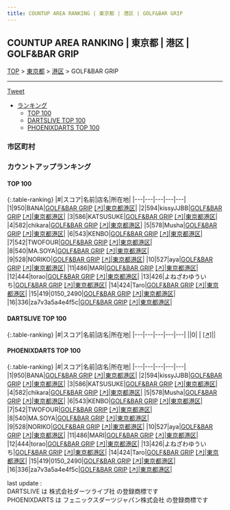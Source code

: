 ```yaml
---
title: COUNTUP AREA RANKING | 東京都 | 港区 | GOLF&BAR GRIP
---
```

## COUNTUP AREA RANKING | 東京都 | 港区 | GOLF&BAR GRIP

[TOP](/darts/rank/) > [東京都](/darts/rank/東京都/) > [港区](/darts/rank/東京都/港区/) > GOLF&BAR GRIP

___

<a href="https://twitter.com/share?ref_src=twsrc%5Etfw" data-text="COUNTUP AREA RANKING | 東京都港区GOLF&BAR GRIP" class="twitter-share-button" data-hashtags="DARTSLIVE,PHOENIXDARTS,darts,ダーツ" data-show-count="false">Tweet</a>

* [ランキング](#カウントアップランキング)
    * [TOP 100](#top-100)
    * [DARTSLIVE TOP 100](#dartslive-top-100)
    * [PHOENIXDARTS TOP 100](#phoenixdarts-top-100)

### 市区町村

<ul>

</ul>

### カウントアップランキング

#### TOP 100



{:.table-ranking}
|#|スコア|名前|店名|所在地|
|---|---|---|---|---|
|1|950|<span class="rank-name-pd">BANA</span>|<a href="/darts/rank/shops/68245.html">GOLF&BAR GRIP</a> <a href="https://vs.phoenixdarts.com/jp/shop/shopDetailInfo/s_68245?s_seq=68245">[↗]</a>|<a href="/darts/rank/東京都/港区">東京都港区</a>|
|2|594|<span class="rank-name-pd">kissyJJBB</span>|<a href="/darts/rank/shops/68245.html">GOLF&BAR GRIP</a> <a href="https://vs.phoenixdarts.com/jp/shop/shopDetailInfo/s_68245?s_seq=68245">[↗]</a>|<a href="/darts/rank/東京都/港区">東京都港区</a>|
|3|586|<span class="rank-name-pd">KATSUSUKE</span>|<a href="/darts/rank/shops/68245.html">GOLF&BAR GRIP</a> <a href="https://vs.phoenixdarts.com/jp/shop/shopDetailInfo/s_68245?s_seq=68245">[↗]</a>|<a href="/darts/rank/東京都/港区">東京都港区</a>|
|4|582|<span class="rank-name-pd">chikara</span>|<a href="/darts/rank/shops/68245.html">GOLF&BAR GRIP</a> <a href="https://vs.phoenixdarts.com/jp/shop/shopDetailInfo/s_68245?s_seq=68245">[↗]</a>|<a href="/darts/rank/東京都/港区">東京都港区</a>|
|5|578|<span class="rank-name-pd">Musha</span>|<a href="/darts/rank/shops/68245.html">GOLF&BAR GRIP</a> <a href="https://vs.phoenixdarts.com/jp/shop/shopDetailInfo/s_68245?s_seq=68245">[↗]</a>|<a href="/darts/rank/東京都/港区">東京都港区</a>|
|6|543|<span class="rank-name-pd">KENBO</span>|<a href="/darts/rank/shops/68245.html">GOLF&BAR GRIP</a> <a href="https://vs.phoenixdarts.com/jp/shop/shopDetailInfo/s_68245?s_seq=68245">[↗]</a>|<a href="/darts/rank/東京都/港区">東京都港区</a>|
|7|542|<span class="rank-name-pd">TWOFOUR</span>|<a href="/darts/rank/shops/68245.html">GOLF&BAR GRIP</a> <a href="https://vs.phoenixdarts.com/jp/shop/shopDetailInfo/s_68245?s_seq=68245">[↗]</a>|<a href="/darts/rank/東京都/港区">東京都港区</a>|
|8|540|<span class="rank-name-pd">MA.SOYA</span>|<a href="/darts/rank/shops/68245.html">GOLF&BAR GRIP</a> <a href="https://vs.phoenixdarts.com/jp/shop/shopDetailInfo/s_68245?s_seq=68245">[↗]</a>|<a href="/darts/rank/東京都/港区">東京都港区</a>|
|9|528|<span class="rank-name-pd">NORIKO</span>|<a href="/darts/rank/shops/68245.html">GOLF&BAR GRIP</a> <a href="https://vs.phoenixdarts.com/jp/shop/shopDetailInfo/s_68245?s_seq=68245">[↗]</a>|<a href="/darts/rank/東京都/港区">東京都港区</a>|
|10|527|<span class="rank-name-pd">aya</span>|<a href="/darts/rank/shops/68245.html">GOLF&BAR GRIP</a> <a href="https://vs.phoenixdarts.com/jp/shop/shopDetailInfo/s_68245?s_seq=68245">[↗]</a>|<a href="/darts/rank/東京都/港区">東京都港区</a>|
|11|486|<span class="rank-name-pd">MARI</span>|<a href="/darts/rank/shops/68245.html">GOLF&BAR GRIP</a> <a href="https://vs.phoenixdarts.com/jp/shop/shopDetailInfo/s_68245?s_seq=68245">[↗]</a>|<a href="/darts/rank/東京都/港区">東京都港区</a>|
|12|444|<span class="rank-name-pd">torao</span>|<a href="/darts/rank/shops/68245.html">GOLF&BAR GRIP</a> <a href="https://vs.phoenixdarts.com/jp/shop/shopDetailInfo/s_68245?s_seq=68245">[↗]</a>|<a href="/darts/rank/東京都/港区">東京都港区</a>|
|13|426|<span class="rank-name-pd">よねざわゆういち</span>|<a href="/darts/rank/shops/68245.html">GOLF&BAR GRIP</a> <a href="https://vs.phoenixdarts.com/jp/shop/shopDetailInfo/s_68245?s_seq=68245">[↗]</a>|<a href="/darts/rank/東京都/港区">東京都港区</a>|
|14|424|<span class="rank-name-pd">Taro</span>|<a href="/darts/rank/shops/68245.html">GOLF&BAR GRIP</a> <a href="https://vs.phoenixdarts.com/jp/shop/shopDetailInfo/s_68245?s_seq=68245">[↗]</a>|<a href="/darts/rank/東京都/港区">東京都港区</a>|
|15|419|<span class="rank-name-pd">0150_2490</span>|<a href="/darts/rank/shops/68245.html">GOLF&BAR GRIP</a> <a href="https://vs.phoenixdarts.com/jp/shop/shopDetailInfo/s_68245?s_seq=68245">[↗]</a>|<a href="/darts/rank/東京都/港区">東京都港区</a>|
|16|336|<span class="rank-name-pd">za7v3a5a4e4f5c</span>|<a href="/darts/rank/shops/68245.html">GOLF&BAR GRIP</a> <a href="https://vs.phoenixdarts.com/jp/shop/shopDetailInfo/s_68245?s_seq=68245">[↗]</a>|<a href="/darts/rank/東京都/港区">東京都港区</a>|


#### DARTSLIVE TOP 100



{:.table-ranking}
|#|スコア|名前|店名|所在地|
|---|---|---|---|---|
||0|<span class="rank-name-dl"> </span>|<a href="/darts/rank/shops/.html"></a> <a href="">[↗]</a>|<a href="/darts/rank//"></a>|


#### PHOENIXDARTS TOP 100



{:.table-ranking}
|#|スコア|名前|店名|所在地|
|---|---|---|---|---|
|1|950|<span class="rank-name-pd">BANA</span>|<a href="/darts/rank/shops/68245.html">GOLF&BAR GRIP</a> <a href="https://vs.phoenixdarts.com/jp/shop/shopDetailInfo/s_68245?s_seq=68245">[↗]</a>|<a href="/darts/rank/東京都/港区">東京都港区</a>|
|2|594|<span class="rank-name-pd">kissyJJBB</span>|<a href="/darts/rank/shops/68245.html">GOLF&BAR GRIP</a> <a href="https://vs.phoenixdarts.com/jp/shop/shopDetailInfo/s_68245?s_seq=68245">[↗]</a>|<a href="/darts/rank/東京都/港区">東京都港区</a>|
|3|586|<span class="rank-name-pd">KATSUSUKE</span>|<a href="/darts/rank/shops/68245.html">GOLF&BAR GRIP</a> <a href="https://vs.phoenixdarts.com/jp/shop/shopDetailInfo/s_68245?s_seq=68245">[↗]</a>|<a href="/darts/rank/東京都/港区">東京都港区</a>|
|4|582|<span class="rank-name-pd">chikara</span>|<a href="/darts/rank/shops/68245.html">GOLF&BAR GRIP</a> <a href="https://vs.phoenixdarts.com/jp/shop/shopDetailInfo/s_68245?s_seq=68245">[↗]</a>|<a href="/darts/rank/東京都/港区">東京都港区</a>|
|5|578|<span class="rank-name-pd">Musha</span>|<a href="/darts/rank/shops/68245.html">GOLF&BAR GRIP</a> <a href="https://vs.phoenixdarts.com/jp/shop/shopDetailInfo/s_68245?s_seq=68245">[↗]</a>|<a href="/darts/rank/東京都/港区">東京都港区</a>|
|6|543|<span class="rank-name-pd">KENBO</span>|<a href="/darts/rank/shops/68245.html">GOLF&BAR GRIP</a> <a href="https://vs.phoenixdarts.com/jp/shop/shopDetailInfo/s_68245?s_seq=68245">[↗]</a>|<a href="/darts/rank/東京都/港区">東京都港区</a>|
|7|542|<span class="rank-name-pd">TWOFOUR</span>|<a href="/darts/rank/shops/68245.html">GOLF&BAR GRIP</a> <a href="https://vs.phoenixdarts.com/jp/shop/shopDetailInfo/s_68245?s_seq=68245">[↗]</a>|<a href="/darts/rank/東京都/港区">東京都港区</a>|
|8|540|<span class="rank-name-pd">MA.SOYA</span>|<a href="/darts/rank/shops/68245.html">GOLF&BAR GRIP</a> <a href="https://vs.phoenixdarts.com/jp/shop/shopDetailInfo/s_68245?s_seq=68245">[↗]</a>|<a href="/darts/rank/東京都/港区">東京都港区</a>|
|9|528|<span class="rank-name-pd">NORIKO</span>|<a href="/darts/rank/shops/68245.html">GOLF&BAR GRIP</a> <a href="https://vs.phoenixdarts.com/jp/shop/shopDetailInfo/s_68245?s_seq=68245">[↗]</a>|<a href="/darts/rank/東京都/港区">東京都港区</a>|
|10|527|<span class="rank-name-pd">aya</span>|<a href="/darts/rank/shops/68245.html">GOLF&BAR GRIP</a> <a href="https://vs.phoenixdarts.com/jp/shop/shopDetailInfo/s_68245?s_seq=68245">[↗]</a>|<a href="/darts/rank/東京都/港区">東京都港区</a>|
|11|486|<span class="rank-name-pd">MARI</span>|<a href="/darts/rank/shops/68245.html">GOLF&BAR GRIP</a> <a href="https://vs.phoenixdarts.com/jp/shop/shopDetailInfo/s_68245?s_seq=68245">[↗]</a>|<a href="/darts/rank/東京都/港区">東京都港区</a>|
|12|444|<span class="rank-name-pd">torao</span>|<a href="/darts/rank/shops/68245.html">GOLF&BAR GRIP</a> <a href="https://vs.phoenixdarts.com/jp/shop/shopDetailInfo/s_68245?s_seq=68245">[↗]</a>|<a href="/darts/rank/東京都/港区">東京都港区</a>|
|13|426|<span class="rank-name-pd">よねざわゆういち</span>|<a href="/darts/rank/shops/68245.html">GOLF&BAR GRIP</a> <a href="https://vs.phoenixdarts.com/jp/shop/shopDetailInfo/s_68245?s_seq=68245">[↗]</a>|<a href="/darts/rank/東京都/港区">東京都港区</a>|
|14|424|<span class="rank-name-pd">Taro</span>|<a href="/darts/rank/shops/68245.html">GOLF&BAR GRIP</a> <a href="https://vs.phoenixdarts.com/jp/shop/shopDetailInfo/s_68245?s_seq=68245">[↗]</a>|<a href="/darts/rank/東京都/港区">東京都港区</a>|
|15|419|<span class="rank-name-pd">0150_2490</span>|<a href="/darts/rank/shops/68245.html">GOLF&BAR GRIP</a> <a href="https://vs.phoenixdarts.com/jp/shop/shopDetailInfo/s_68245?s_seq=68245">[↗]</a>|<a href="/darts/rank/東京都/港区">東京都港区</a>|
|16|336|<span class="rank-name-pd">za7v3a5a4e4f5c</span>|<a href="/darts/rank/shops/68245.html">GOLF&BAR GRIP</a> <a href="https://vs.phoenixdarts.com/jp/shop/shopDetailInfo/s_68245?s_seq=68245">[↗]</a>|<a href="/darts/rank/東京都/港区">東京都港区</a>|


<div class="footer border-top border-gray-light mt-5 pt-3 text-right text-gray">
    last update : <span style="font-weight: italic" id="foot_last_modified"></span><br />
    DARTSLIVE は 株式会社ダーツライブ社 の登録商標です<br />
    PHOENIXDARTS は フェニックスダーツジャパン株式会社 の登録商標です<br />
</div>

<script src="https://cdnjs.cloudflare.com/ajax/libs/jquery.tablesorter/2.31.3/js/jquery.tablesorter.min.js" integrity="sha512-qzgd5cYSZcosqpzpn7zF2ZId8f/8CHmFKZ8j7mU4OUXTNRd5g+ZHBPsgKEwoqxCtdQvExE5LprwwPAgoicguNg==" crossorigin="anonymous" referrerpolicy="no-referrer"></script>
<link rel="stylesheet" href="https://cdnjs.cloudflare.com/ajax/libs/jquery.tablesorter/2.31.3/css/theme.default.min.css" integrity="sha512-wghhOJkjQX0Lh3NSWvNKeZ0ZpNn+SPVXX1Qyc9OCaogADktxrBiBdKGDoqVUOyhStvMBmJQ8ZdMHiR3wuEq8+w==" crossorigin="anonymous" referrerpolicy="no-referrer" />
<script>
$(function() {
    $(".table-ranking").tablesorter({sortList:[[0, 0]]});
    $("#foot_last_modified").text(formatDate(new Date(document.lastModified), 'yyyy-MM-dd HH:mm:ss'));
});
</script>

<script async src="https://platform.twitter.com/widgets.js" charset="utf-8"></script>